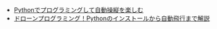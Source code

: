 * [Pythonでプログラミングして自動操縦を楽しむ](https://deviceplus.jp/hi-tech/drone-on-auto-pilot-with-python-03/#03)
* [ドローンプログラミング！Pythonのインストールから自動飛行まで解説]()